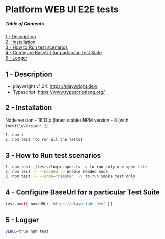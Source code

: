 # Platform WEB UI E2E tests

##### Table of Contents

[1 - Description](#description)  
[2 - Installation](#installation)  
[3 - How to Run test scenarios](#how_to_run)  
[4 - Configure BaseUrl for particular Test Suite](#configure_base_url)  
[5 - Logger](#logger)

<a name="description"/>

## 1 - Description

- playwright v1.24: https://playwright.dev/
- Typescript: https://www.typescriptlang.org/

<a name="installation"/>

## 2 - Installation

Node version - 16.13.x (latest stable)
NPM version - 8 (with `lockfileVersion: 2`)

```sh
1. npm i
2. npm test (to run all the tests)
```

<a name="how_to_run"/>

## 3 - How to Run test scenarios

```sh
1. npm test ./tests/login.spec.ts -> to run only one spec file
2. npm test -- --headed -> enable headed mode
3. npm test -- --grep="@smoke"  -> to run Smoke test only
```

<a name="configure_base_url"/>

## 4 - Configure BaseUrl for a particular Test Suite

```sh
test.use({ baseURL: 'https://playwright.dev' })
```

<a name="logger"/>

## 5 - Logger

```sh
DEBUG=true npm test
```
